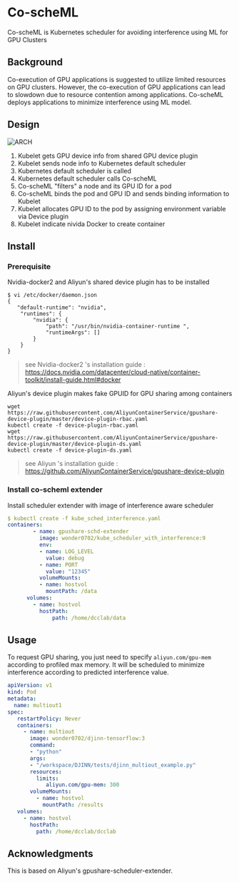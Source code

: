 # Co-scheML
Co-scheML is Kubernetes scheduler for avoiding interference using ML for GPU Clusters

## Background
Co-execution of GPU applications is suggested to utilize limited resources on GPU clusters.
However, the co-execution of GPU applications can lead to slowdown due to resource contention among applications.
Co-scheML deploys applications to minimize interference using ML model.

## Design
![ARCH](https://user-images.githubusercontent.com/33795201/110885174-b5af6280-8329-11eb-8f26-38f244c71f3e.png)

1. Kubelet gets GPU device info from shared GPU device plugin
2. Kubelet sends node info to Kubernetes default scheduler
3. Kubernetes default scheduler is called
4. Kubernetes default scheduler calls Co-scheML
5. Co-scheML "filters" a node and its GPU ID for a pod
6. Co-scheML binds the pod and GPU ID and sends binding information to Kubelet
7. Kubelet allocates GPU ID to the pod by assigning environment variable via Device plugin
8. Kubelet indicate nivida Docker to create container


## Install
### Prerequisite
Nvidia-docker2 and Aliyun's shared device plugin has to be installed
```
$ vi /etc/docker/daemon.json
{
   "default-runtime": "nvidia",
    "runtimes": {
        "nvidia": {
            "path": "/usr/bin/nvidia-container-runtime ",
            "runtimeArgs": []
        }
    }
}

```
> see Nvidia-docker2 's installation guide : https://docs.nvidia.com/datacenter/cloud-native/container-toolkit/install-guide.html#docker

Aliyun's device plugin makes fake GPUID for GPU sharing among containers
```
wget https://raw.githubusercontent.com/AliyunContainerService/gpushare-device-plugin/master/device-plugin-rbac.yaml
kubectl create -f device-plugin-rbac.yaml
wget https://raw.githubusercontent.com/AliyunContainerService/gpushare-device-plugin/master/device-plugin-ds.yaml
kubectl create -f device-plugin-ds.yaml
```
> see Aliyun 's installation guide : https://github.com/AliyunContainerService/gpushare-device-plugin

### Install co-scheml extender
Install scheduler extender with image of interference aware scheduler
``` yml
$ kubectl create -f kube_sched_interference.yaml
containers:
        - name: gpushare-schd-extender
          image: wonder0702/kube_scheduler_with_interference:9
          env:
          - name: LOG_LEVEL
            value: debug
          - name: PORT
            value: "12345"
          volumeMounts:
          - name: hostvol
            mountPath: /data
      volumes:
        - name: hostvol
          hostPath: 
              path: /home/dcclab/data
```

## Usage
To request GPU sharing, you just need to specify `aliyun.com/gpu-mem` according to profiled max memory.
It will be scheduled to minimize interference according to predicted interference value.

```yaml
apiVersion: v1
kind: Pod
metadata:
  name: multiout1
spec:
   restartPolicy: Never
   containers:
     - name: multiout
       image: wonder0702/djinn-tensorflow:3
       command:
       - "python"
       args:
       - "/workspace/DJINN/tests/djinn_multiout_example.py"
       resources:
         limits:
            aliyun.com/gpu-mem: 300
       volumeMounts:
         - name: hostvol
           mountPath: /results
   volumes:
     - name: hostvol
       hostPath:
         path: /home/dcclab/dcclab
```



## Acknowledgments
This is based on Aliyun's gpushare-scheduler-extender.
